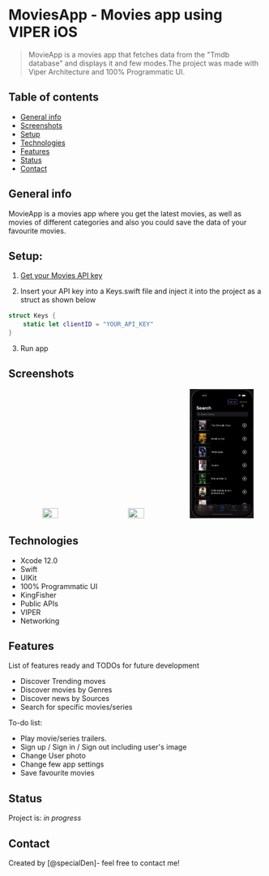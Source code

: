 # MoviesApp - Movies app using VIPER iOS
> MovieApp is a movies app that fetches data from the "Tmdb database" and displays it and few modes.The project was made with Viper Architecture and 100% Programmatic UI.

## Table of contents
* [General info](#general-info)
* [Screenshots](#screenshots)
* [Setup](#Setup)
* [Technologies](#technologies)
* [Features](#features)
* [Status](#status)
* [Contact](#contact)

## General info
MovieApp is a movies app where you get the latest movies, as well as movies of different categories and also you could save the data of your favourite movies.

## Setup:

1. [Get your Movies API key](https://www.themoviedb.org/)

2. Insert your API key into a Keys.swift file and inject it into the project as a struct as shown below

``` swift     
struct Keys {
    static let clientID = "YOUR_API_KEY"    
}
```

3. Run app

## Screenshots

<p align="center">
<img src="https://github.com/specialDen/MovieApp/blob/main/MovieApp/Readme/movieApp_movie1.gif"  width="25%" height="25%" />
  &nbsp; &nbsp; &nbsp; &nbsp; &nbsp;
<img src="https://github.com/specialDen/MovieApp/blob/main/MovieApp/Readme/movieApp_movie2.gif"  width="25%" height="25%" />
  &nbsp; &nbsp; &nbsp; &nbsp; &nbsp;
<img src="https://github.com/specialDen/MovieApp/blob/main/MovieApp/Readme/movieApp_movie3.gif"  width="25%" height="25%" />
</p>


## Technologies
* Xcode 12.0
* Swift
* UIKit
* 100% Programmatic UI
* KingFisher
* Public APIs
* VIPER
* Networking

## Features
List of features ready and TODOs for future development

* Discover Trending moves
* Discover movies by Genres
* Discover news by Sources
* Search for specific movies/series


To-do list:
* Play movie/series trailers.
* Sign up / Sign in / Sign out including user's image
* Change User photo
* Change few app settings
* Save favourite movies

## Status
Project is: _in progress_

## Contact
Created by [@specialDen]- feel free to contact me!
